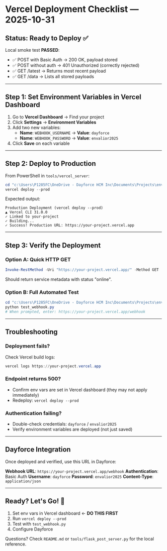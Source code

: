 # Vercel Deployment Checklist — 2025-10-31

## Status: Ready to Deploy ✅

Local smoke test **PASSED**:
- ✅ POST with Basic Auth → 200 OK, payload stored
- ✅ POST without auth → 401 Unauthorized (correctly rejected)
- ✅ GET /latest → Returns most recent payload
- ✅ GET /data → Lists all stored payloads

---

## Step 1: Set Environment Variables in Vercel Dashboard

1. Go to **Vercel Dashboard** → Find your project
2. Click **Settings** → **Environment Variables**
3. Add two new variables:
   - **Name**: `WEBHOOK_USERNAME` → **Value**: `dayforce`
   - **Name**: `WEBHOOK_PASSWORD` → **Value**: `envalior2025`
4. Click **Save** on each variable

---

## Step 2: Deploy to Production

From PowerShell in `tools/vercel_server`:

```powershell
cd "c:\Users\P1285FC\OneDrive - Dayforce HCM Inc\Documents\Projects\envalior_bra\tools\vercel_server"
vercel deploy --prod
```

Expected output:
```
Production Deployment (vercel deploy --prod)
▲ Vercel CLI 31.0.0
✓ Linked to your-project
✓ Building...
✓ Success! Production URL: https://your-project.vercel.app
```

---

## Step 3: Verify the Deployment

### Option A: Quick HTTP GET
```powershell
Invoke-RestMethod -Uri "https://your-project.vercel.app/" -Method GET
```

Should return service metadata with status "online".

### Option B: Full Automated Test
```powershell
cd "c:\Users\P1285FC\OneDrive - Dayforce HCM Inc\Documents\Projects\envalior_bra\tools"
python test_webhook.py
# When prompted, enter: https://your-project.vercel.app/webhook
```

---

## Troubleshooting

### Deployment fails?
Check Vercel build logs:
```powershell
vercel logs https://your-project.vercel.app
```

### Endpoint returns 500?
- Confirm env vars are set in Vercel dashboard (they may not apply immediately)
- Redeploy: `vercel deploy --prod`

### Authentication failing?
- Double-check credentials: `dayforce` / `envalior2025`
- Verify environment variables are deployed (not just saved)

---

## Dayforce Integration

Once deployed and verified, use this URL in Dayforce:

**Webhook URL**: `https://your-project.vercel.app/webhook`
**Authentication**: Basic Auth
**Username**: `dayforce`
**Password**: `envalior2025`
**Content-Type**: `application/json`

---

## Ready? Let's Go! 🚀

1. Set env vars in Vercel dashboard ← **DO THIS FIRST**
2. Run `vercel deploy --prod`
3. Test with `test_webhook.py`
4. Configure Dayforce

Questions? Check `README.md` or `tools/flask_post_server.py` for the local reference.
